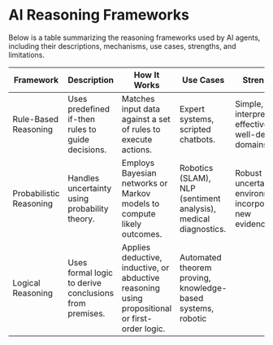 # AI Reasoning Frameworks

Below is a table summarizing the reasoning frameworks used by AI agents, including their descriptions, mechanisms, use cases, strengths, and limitations.

| Framework                  | Description                                                                 | How It Works                                                                                     | Use Cases                                                                 | Strengths                                                                 | Limitations                                                                 |
|----------------------------|-----------------------------------------------------------------------------|--------------------------------------------------------------------------------------------------|---------------------------------------------------------------------------|---------------------------------------------------------------------------|-----------------------------------------------------------------------------|
| Rule-Based Reasoning       | Uses predefined if-then rules to guide decisions.                           | Matches input data against a set of rules to execute actions.                                     | Expert systems, scripted chatbots.                                        | Simple, interpretable, effective in well-defined domains.                  | Struggles with uncertainty, scalability, and novel scenarios.                |
| Probabilistic Reasoning    | Handles uncertainty using probability theory.                               | Employs Bayesian networks or Markov models to compute likely outcomes.                            | Robotics (SLAM), NLP (sentiment analysis), medical diagnostics.            | Robust in uncertain environments, incorporates new evidence.               | Computationally intensive, requires accurate probability distributions.      |
| Logical Reasoning          | Uses formal logic to derive conclusions from premises.                      | Applies deductive, inductive, or abductive reasoning using propositional or first-order logic.     | Automated theorem proving, knowledge-based systems, robotic